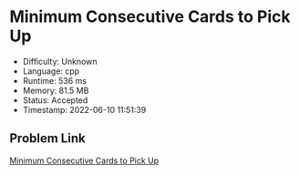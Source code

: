 # Minimum Consecutive Cards to Pick Up

- Difficulty: Unknown
- Language: cpp
- Runtime: 536 ms
- Memory: 81.5 MB
- Status: Accepted
- Timestamp: 2022-06-10 11:51:39

## Problem Link
[Minimum Consecutive Cards to Pick Up](https://leetcode.com/problems/minimum-consecutive-cards-to-pick-up)

